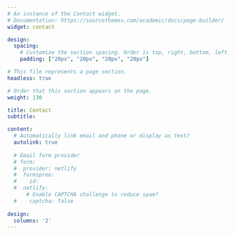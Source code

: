 ```yaml
---
# An instance of the Contact widget.
# Documentation: https://sourcethemes.com/academic/docs/page-builder/
widget: contact

design:
  spacing:
    # Customize the section spacing. Order is top, right, bottom, left.
    padding: ["20px", "20px", "20px", "20px"]

# This file represents a page section.
headless: true

# Order that this section appears on the page.
weight: 130

title: Contact
subtitle:

content:
  # Automatically link email and phone or display as text?
  autolink: true
  
  # Email form provider
  # form:
  #  provider: netlify
  #  formspree:
  #    id:
  #  netlify:
      # Enable CAPTCHA challenge to reduce spam?
  #    captcha: false
  
design:
  columns: '2'
---
```

